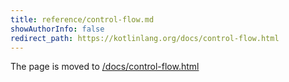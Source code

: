 ```yaml
---
title: reference/control-flow.md
showAuthorInfo: false
redirect_path: https://kotlinlang.org/docs/control-flow.html
---
```


The page is moved to [/docs/control-flow.html](/docs/control-flow.html)
